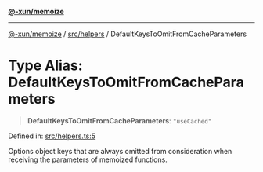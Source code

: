 [**@-xun/memoize**](../../../README.md)

***

[@-xun/memoize](../../../README.md) / [src/helpers](../README.md) / DefaultKeysToOmitFromCacheParameters

# Type Alias: DefaultKeysToOmitFromCacheParameters

> **DefaultKeysToOmitFromCacheParameters**: `"useCached"`

Defined in: [src/helpers.ts:5](https://github.com/Xunnamius/memoize/blob/b613141c2f7a96de00eb98581585a2d2f68dc2ab/src/helpers.ts#L5)

Options object keys that are always omitted from consideration when receiving
the parameters of memoized functions.
